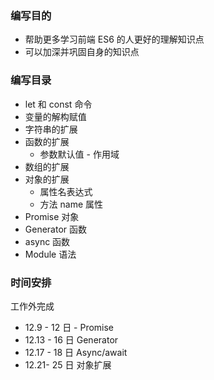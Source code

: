 ### 编写目的

- 帮助更多学习前端 ES6 的人更好的理解知识点
- 可以加深并巩固自身的知识点

### 编写目录

- let 和 const 命令
- 变量的解构赋值
- 字符串的扩展
- 函数的扩展
  - 参数默认值 - 作用域
- 数组的扩展
- 对象的扩展
  - 属性名表达式
  - 方法 name 属性
- Promise 对象
- Generator 函数
- async 函数
- Module 语法

### 时间安排

工作外完成

- 12.9 - 12 日 - Promise
- 12.13 - 16 日 Generator
- 12.17 - 18 日 Async/await
- 12.21- 25 日 对象扩展
